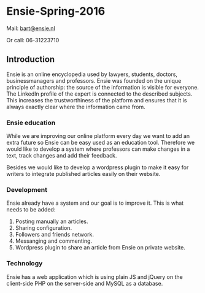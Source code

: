 # Ensie-Spring-2016

Mail: bart@ensie.nl

Or call: 06-31223710


## Introduction

Ensie is an online encyclopedia used by lawyers, students, doctors, businessmanagers and professors. 
Ensie was founded on the unique principle of authorship: the source of the information is visible for everyone. 
The LinkedIn profile of the expert is connected to the described subjects. 
This increases the trustworthiness of the platform and ensures that it is always exactly clear where the information came from.

### Ensie education

While we are improving our online platform every day we want to add an extra future so Ensie can be easy used as an education tool. 
Therefore we would like to develop a system where professors can make changes in a text, track changes and add their feedback.

Besides we would like to develop a wordpress plugin to make it easy for writers to integrate published articles easily on their website.

### Development

Ensie already have a system and our goal is to improve it. This is what needs to be added:
1. Posting manually an articles.
2. Sharing configuration.
3. Followers and friends network.
4. Messanging and commenting.
4. Wordpress plugin to share an article from Ensie on private website.


### Technology

Ensie has a web application which is using plain JS and jQuery on the client-side PHP on the server-side and MySQL as a database.
